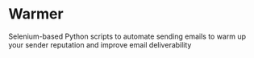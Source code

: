 # Warmer
Selenium-based Python scripts to automate sending emails to warm up your sender reputation and improve email deliverability 
